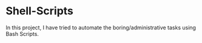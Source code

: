 # Shell-Scripts
In this project, I have tried to automate the boring/administrative tasks using Bash Scripts.
